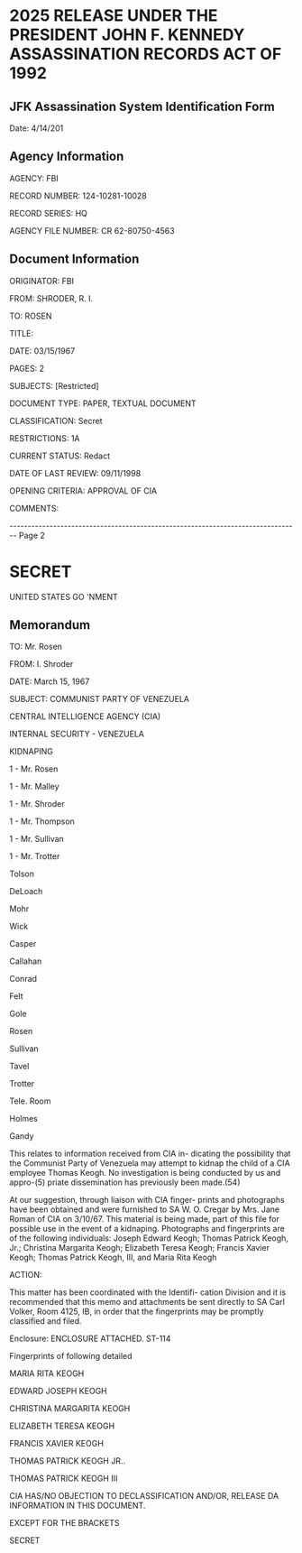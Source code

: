 # 2025 RELEASE UNDER THE PRESIDENT JOHN F. KENNEDY ASSASSINATION RECORDS ACT OF 1992
## JFK Assassination System Identification Form
Date: 4/14/201

## Agency Information

AGENCY: FBI

RECORD NUMBER: 124-10281-10028

RECORD SERIES: HQ

AGENCY FILE NUMBER: CR 62-80750-4563

## Document Information

ORIGINATOR: FBI

FROM: SHRODER, R. I.

TO: ROSEN

TITLE:

DATE: 03/15/1967

PAGES: 2

SUBJECTS: [Restricted]

DOCUMENT TYPE: PAPER, TEXTUAL DOCUMENT

CLASSIFICATION: Secret

RESTRICTIONS: 1A

CURRENT STATUS: Redact

DATE OF LAST REVIEW: 09/11/1998

OPENING CRITERIA: APPROVAL OF CIA

COMMENTS:


-------------------------------------------------------------------------------- Page 2

# SECRET

UNITED STATES GO 'NMENT

## Memorandum

TO: Mr. Rosen

FROM: I. Shroder

DATE: March 15, 1967

SUBJECT: COMMUNIST PARTY OF VENEZUELA

CENTRAL INTELLIGENCE AGENCY (CIA)

INTERNAL SECURITY - VENEZUELA

KIDNAPING

1 - Mr. Rosen

1 - Mr. Malley

1 - Mr. Shroder

1 - Mr. Thompson

1 - Mr. Sullivan

1 - Mr. Trotter

Tolson

DeLoach

Mohr

Wick

Casper

Callahan

Conrad

Felt

Gole

Rosen

Sullivan

Tavel

Trotter

Tele. Room

Holmes

Gandy

This relates to information received from CIA in-
dicating the possibility that the Communist Party of Venezuela
may attempt to kidnap the child of a CIA employee Thomas
Keogh. No investigation is being conducted by us and appro-(5)
priate dissemination has previously been made.(54)

At our suggestion, through liaison with CIA finger-
prints and photographs have been obtained and were furnished
to SA W. O. Cregar by Mrs. Jane Roman of CIA on 3/10/67. This
material is being made, part of this file for possible use in the
event of a kidnaping. Photographs and fingerprints are of the
following individuals: Joseph Edward Keogh; Thomas Patrick
Keogh, Jr.; Christina Margarita Keogh; Elizabeth Teresa Keogh;
Francis Xavier Keogh; Thomas Patrick Keogh, III, and Maria Rita
Keogh

ACTION:

This matter has been coordinated with the Identifi-
cation Division and it is recommended that this memo and
attachments be sent directly to SA Carl Volker, Room 4125, IB,
in order that the fingerprints may be promptly classified and
filed.

Enclosure: ENCLOSURE ATTACHED. ST-114

Fingerprints of following detailed

MARIA RITA KEOGH

EDWARD JOSEPH KEOGH

CHRISTINA MARGARITA KEOGH

ELIZABETH TERESA KEOGH

FRANCIS XAVIER KEOGH

THOMAS PATRICK KEOGH JR..

THOMAS PATRICK KEOGH III

CIA HAS/NO OBJECTION TO
DECLASSIFICATION AND/OR,
RELEASE DA INFORMATION
IN THIS DOCUMENT.

EXCEPT FOR THE BRACKETS

SECRET
